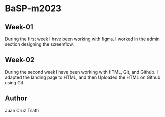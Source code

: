 # BaSP-m2023

## Week-01

During the first week I have been working with figma. I worked in the admin section designing the screenflow.

## Week-02

During the second week I have been working with HTML, Git, and Github. I adapted the landing page to HTML, and then Uploaded the HTML on Github using Git.

## Author
Juan Cruz Tilatti